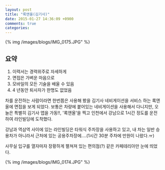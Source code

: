 ```yaml
---
layout: post
title: "록앤올(김기사)"
date: 2015-01-27 14:36:09 +0900
comments: true
categories: 
---
```


{% img /images/blogs/IMG_0175.JPG" %}

## 요약
1. 이력서는 경력위주로 자세하게
2. 면접은 가벼운 마음으로
3. 모바일의 모든 기술을 배울 수 있음
4. 4 년동안 퇴사자가 한명도 없었음

차를 운전하는 사람이라면 한번쯤은 사용해 봤을 김기사 네비게이션을 서비스 하는 록앤올에 면접을 보게 되었다.
보통은 차량에 붙어있는 네비게이션을 사용해서 다니지만, 오늘은 특별히 김기사 앱을 가동!!,  '록앤올'을 찍고 인천에서 강남으로 1시간 정도를 운전하여 라인빌딩에 도착했다.

강남과 역삼역 사이에 있는 라인빌딩은 타워식 주차장을 사용하고 있고, 내 차는 일반 승용차가 아니라서 근처에 있는 공용주차장에....(1시간 30분 주차에 만원이 나왔다.ㅠ)

사무실 입구를 열자마자 장황하게 펼쳐져 있는 편의점(?) 같은 카페테리아만 눈에 띄었다.

{% img /images/blogs/IMG_0174.JPG" %}

